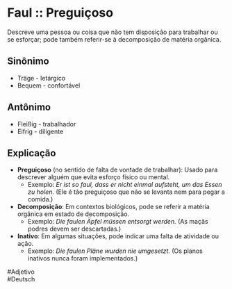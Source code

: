 # Faul :: Preguiçoso
Descreve uma pessoa ou coisa que não tem disposição para trabalhar ou se esforçar; pode também referir-se à decomposição de matéria orgânica.

## Sinônimo
- Träge - letárgico  
- Bequem - confortável  

## Antônimo
- Fleißig - trabalhador  
- Eifrig - diligente  

## Explicação
- **Preguiçoso** (no sentido de falta de vontade de trabalhar): Usado para descrever alguém que evita esforço físico ou mental.
	- Exemplo: *Er ist so faul, dass er nicht einmal aufsteht, um das Essen zu holen.* (Ele é tão preguiçoso que não se levanta nem para pegar a comida.)
- **Decomposição**: Em contextos biológicos, pode se referir a matéria orgânica em estado de decomposição.
	- Exemplo: *Die faulen Äpfel müssen entsorgt werden.* (As maçãs podres devem ser descartadas.)
- **Inativo**: Em algumas situações, pode indicar uma falta de atividade ou ação.
	- Exemplo: *Die faulen Pläne wurden nie umgesetzt.* (Os planos inativos nunca foram implementados.)

#Adjetivo  
#Deutsch
